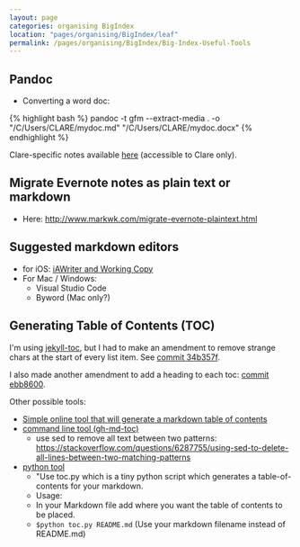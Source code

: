 ```yaml
---
layout: page
categories: organising BigIndex
location: "pages/organising/BigIndex/leaf"
permalink: /pages/organising/BigIndex/Big-Index-Useful-Tools
---
```


## Pandoc

* Converting a word doc: 

{% highlight bash %}
pandoc -t gfm --extract-media . -o "/C/Users/CLARE/mydoc.md" "/C/Users/CLARE/mydoc.docx"
{% endhighlight %}

Clare-specific notes available [here](https://github.com/claresudbery/clare-tech/blob/master/organising/BigIndex/Big-Index-Useful-Commands.md) (accessible to Clare only).
		
## Migrate Evernote notes as plain text or markdown
* Here: http://www.markwk.com/migrate-evernote-plaintext.html

## Suggested markdown editors 

- for iOS: [iAWriter and Working Copy](https://thesweetsetup.com/apps/our-favorite-markdown-writing-app-for-the-iphone/)
- For Mac / Windows: 
    - Visual Studio Code
    - Byword (Mac only?)

## Generating Table of Contents (TOC)

I'm using [jekyll-toc](https://github.com/allejo/jekyll-toc/), but I had to make an amendment to remove strange chars at the start of every list item. See [commit 34b357f](https://github.com/claresudbery/clare-wiki-ably/commit/34b357f).

I also made another amendment to add a heading to each toc: [commit ebb8600](https://github.com/claresudbery/clare-wiki-ably/commit/ebb8600).

Other possible tools:

- [Simple online tool that will generate a markdown table of contents](https://ecotrust-canada.github.io/markdown-toc/)
- [command line tool (gh-md-toc)](https://github.com/ekalinin/github-markdown-toc)
    - use sed to remove all text between two patterns: https://stackoverflow.com/questions/6287755/using-sed-to-delete-all-lines-between-two-matching-patterns
- [python tool](https://gist.github.com/live-wire/fdcd9adaf4738fcabb0af47a28b7b279)
    - "Use toc.py which is a tiny python script which generates a table-of-contents for your markdown.
    - Usage:
    - In your Markdown file add <toc> where you want the table of contents to be placed.
    - `$python toc.py README.md` (Use your markdown filename instead of README.md)